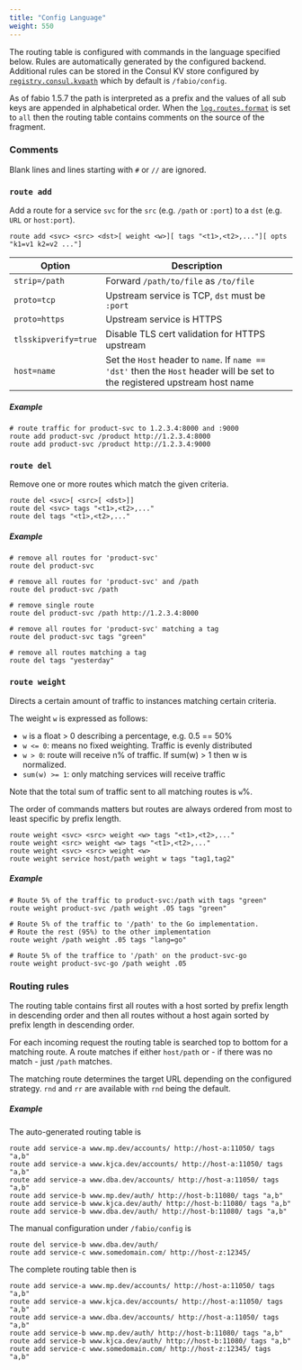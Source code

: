 ```yaml
---
title: "Config Language"
weight: 550
---
```


The routing table is configured with commands in the language specified below.
Rules are automatically generated by the configured backend. Additional rules
can be stored in the Consul KV store configured by
[`registry.consul.kvpath`](/ref/registry.consul.kvpath/) which by default is
`/fabio/config`. 

As of fabio 1.5.7 the path is interpreted as a prefix and the values of all sub
keys are appended in alphabetical order. When the
[`log.routes.format`](/ref/log.routes.format/) is set to `all` then the routing
table contains comments on the source of the fragment.

### Comments

Blank lines and lines starting with `#` or `//` are ignored.

### `route add`

Add a route for a service `svc` for the `src` (e.g. `/path` or `:port`) to a `dst` (e.g. `URL` or `host:port`).

`route add <svc> <src> <dst>[ weight <w>][ tags "<t1>,<t2>,..."][ opts "k1=v1 k2=v2 ..."]`

Option               | Description
-------------------- | -----------
`strip=/path`        | Forward `/path/to/file` as `/to/file`
`proto=tcp`          | Upstream service is TCP, `dst` must be `:port`
`proto=https`        | Upstream service is HTTPS
`tlsskipverify=true` | Disable TLS cert validation for HTTPS upstream
`host=name`          | Set the `Host` header to `name`. If `name == 'dst'` then the `Host` header will be set to the registered upstream host name

##### Example

```
# route traffic for product-svc to 1.2.3.4:8000 and :9000
route add product-svc /product http://1.2.3.4:8000
route add product-svc /product http://1.2.3.4:9000
```

### `route del`

Remove one or more routes which match the given criteria.

```
route del <svc>[ <src>[ <dst>]]
route del <svc> tags "<t1>,<t2>,..."
route del tags "<t1>,<t2>,..."
```

##### Example

```
# remove all routes for 'product-svc'
route del product-svc

# remove all routes for 'product-svc' and /path
route del product-svc /path

# remove single route
route del product-svc /path http://1.2.3.4:8000

# remove all routes for 'product-svc' matching a tag
route del product-svc tags "green"

# remove all routes matching a tag
route del tags "yesterday"
```

### `route weight`

Directs a certain amount of traffic to instances matching certain criteria.

The weight `w` is expressed as follows:

 * `w` is a float > 0 describing a percentage, e.g. 0.5 == 50%
 * `w <= 0`: means no fixed weighting. Traffic is evenly distributed
 * `w > 0`: route will receive n% of traffic. If sum(w) > 1 then w is normalized.
 * `sum(w) >= 1`: only matching services will receive traffic

Note that the total sum of traffic sent to all matching routes is `w`%.

The order of commands matters but routes are always ordered from most to least
specific by prefix length.

```
route weight <svc> <src> weight <w> tags "<t1>,<t2>,..."
route weight <src> weight <w> tags "<t1>,<t2>,..."
route weight <svc> <src> weight <w>
route weight service host/path weight w tags "tag1,tag2"
```

##### Example

```
# Route 5% of the traffic to product-svc:/path with tags "green"
route weight product-svc /path weight .05 tags "green"

# Route 5% of the traffic to '/path' to the Go implementation.
# Route the rest (95%) to the other implementation
route weight /path weight .05 tags "lang=go"

# Route 5% of the traffice to '/path' on the product-svc-go
route weight product-svc-go /path weight .05
```

### Routing rules

The routing table contains first all routes with a host sorted by prefix
length in descending order and then all routes without a host again sorted by
prefix length in descending order.

For each incoming request the routing table is searched top to bottom for a
matching route. A route matches if either `host/path` or - if there was no
match - just `/path` matches.

The matching route determines the target URL depending on the configured
strategy. `rnd` and `rr` are available with `rnd` being the default.

##### Example

The auto-generated routing table is

```
route add service-a www.mp.dev/accounts/ http://host-a:11050/ tags "a,b"
route add service-a www.kjca.dev/accounts/ http://host-a:11050/ tags "a,b"
route add service-a www.dba.dev/accounts/ http://host-a:11050/ tags "a,b"
route add service-b www.mp.dev/auth/ http://host-b:11080/ tags "a,b"
route add service-b www.kjca.dev/auth/ http://host-b:11080/ tags "a,b"
route add service-b www.dba.dev/auth/ http://host-b:11080/ tags "a,b"
```

The manual configuration under `/fabio/config` is

```
route del service-b www.dba.dev/auth/
route add service-c www.somedomain.com/ http://host-z:12345/
```

The complete routing table then is

```
route add service-a www.mp.dev/accounts/ http://host-a:11050/ tags "a,b"
route add service-a www.kjca.dev/accounts/ http://host-a:11050/ tags "a,b"
route add service-a www.dba.dev/accounts/ http://host-a:11050/ tags "a,b"
route add service-b www.mp.dev/auth/ http://host-b:11080/ tags "a,b"
route add service-b www.kjca.dev/auth/ http://host-b:11080/ tags "a,b"
route add service-c www.somedomain.com/ http://host-z:12345/ tags "a,b"
```
